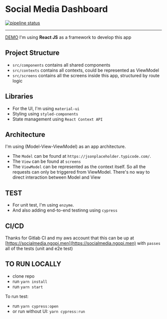 # Social Media Dashboard
[![pipeline status](https://gitlab.com/yahyasahaja/social-media-dashboard/badges/master/pipeline.svg)](https://gitlab.com/yahyasahaja/social-media-dashboard/commits/master)

---

[DEMO](https://socialmedia.ngopi.men)
I'm using **React JS** as a framework to develop this app

## Project Structure

- ``src/components`` contains all shared components
- ``src/contexts`` contains all contexts, could be represented as ViewModel
- ``src/screens`` contains all the screens inside this app, structured by route logic

## Libraries
- For the UI, I'm using `material-ui`
- Styling using `styled-components`
- State management using `React Context API`

## Architecture

I'm using (Model-View-ViewModel) as an app architecture. 
- The `Model` can be found at `https://jsonplaceholder.typicode.com/`.
- The `View` can be found at `screens`
- The `ViewModel` can be represented as the context itself. So all the requests can only be triggered from ViewModel. There's no way to direct interaction between Model and View

## TEST
- For unit test, I'm using `enzyme`.
- And also adding end-to-end testinng using `cypress`

## CI/CD
Thanks for Gitlab CI and my aws account that this can be up at [https://socialmedia.ngopi.men](https://socialmedia.ngopi.men) with `passes` all of the tests (unit and e2e test)

## TO RUN LOCALLY
- clone repo
- run `yarn install`
- run `yarn start`

To run test:
- run `yarn cypress:open`
- or run without UI: `yarn cypress:run`